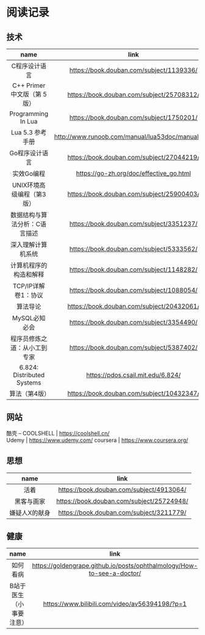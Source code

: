 

# 阅读记录

## 技术

name | link | website| progress
:-: | :-: | :-: | :-:
C程序设计语言 | https://book.douban.com/subject/1139336/ | | ★
C++ Primer 中文版（第 5 版）| https://book.douban.com/subject/25708312/ | | ★
Programming In Lua | https://book.douban.com/subject/1750201/ | | ★★
Lua 5.3 参考手册 | http://www.runoob.com/manual/lua53doc/manual.html | | ★★
Go程序设计语言 | https://book.douban.com/subject/27044219/ | http://www.gopl.io/ | ★
实效Go编程 | https://go-zh.org/doc/effective_go.html | | ★
UNIX环境高级编程（第3版）| https://book.douban.com/subject/25900403/ | |  
数据结构与算法分析：C语言描述 | https://book.douban.com/subject/3351237/ | |  
深入理解计算机系统 | https://book.douban.com/subject/5333562/ | |  
计算机程序的构造和解释 | https://book.douban.com/subject/1148282/ | |   
TCP/IP详解 卷1：协议 | https://book.douban.com/subject/1088054/ | |  
算法导论 | https://book.douban.com/subject/20432061/ | |  
MySQL必知必会 | https://book.douban.com/subject/3354490/ | | ★  
程序员修炼之道：从小工到专家 | https://book.douban.com/subject/5387402/ | |   
6.824: Distributed Systems | https://pdos.csail.mit.edu/6.824/ | | learn english  
算法（第4版） | https://book.douban.com/subject/10432347/ |  https://algs4.cs.princeton.edu/home/ |  


## 网站

酷壳 – COOLSHELL | https://coolshell.cn/  
Udemy | https://www.udemy.com/
coursera | https://www.coursera.org/

## 思想

name | link 
:-: | :-:
活着 | https://book.douban.com/subject/4913064/
黑客与画家 | https://book.douban.com/subject/25724948/
嫌疑人X的献身 | https://book.douban.com/subject/3211779/

## 健康

name | link
:-: | :-:
如何看病 | https://goldengrape.github.io/posts/ophthalmology/How-to-see-a-doctor/
B站于医生（小事要注意） | https://www.bilibili.com/video/av56394198/?p=1